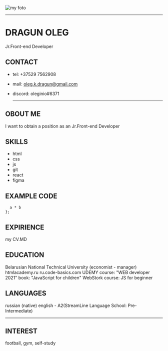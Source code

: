![my foto](https://s3.vcdn.biz/static/f/1718724981/image.jpg/pt/r0x284x4)  

***  
# **DRAGUN OLEG**  
Jr.Front-end Developer  
## CONTACT  
* tel: +37529 7562908
* mail: oleg.k.dragun@gmail.com
* discord: oleginio#6371  
  
  ***  
## OBOUT ME    
I want to obtain a position as an Jr.Front-end Developer  
## SKILLS
* html 
* css 
* js 
* git
* react
* figma  
## EXAMPLE CODE
```function multiply(a, b){
  a * b
};
```  
## EXPIRIENCE  
my CV.MD
## EDUCATION  
Belarusian National Technical University (economist - manager) 
htmlacademy.ru
ru.code-basics.com
UDEMY course: "WEB developer 2021"
book: "JavaScript for children"
WebStork course: JS for beginner
## LANGUAGES
russian (native)
english - A2(StreamLine Language School: Pre-Intermediate)  

***  
## INTEREST
football, gym, self-study